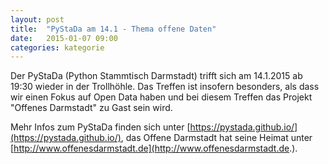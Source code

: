 ```yaml
---
layout: post
title:  "PyStaDa am 14.1 - Thema offene Daten"
date:   2015-01-07 09:00
categories: kategorie
---
```


Der PyStaDa (Python Stammtisch Darmstadt) trifft sich am 14.1.2015 ab 19:30 wieder in der Trollhöhle. 
Das Treffen ist insofern besonders, als dass wir einen Fokus auf Open
Data haben und bei diesem Treffen das Projekt "Offenes Darmstadt" zu Gast sein wird.


Mehr Infos zum PyStaDa finden sich unter [https://pystada.github.io/](https://pystada.github.io/),
das Offene Darmstadt hat seine Heimat unter
[http://www.offenesdarmstadt.de](http://www.offenesdarmstadt.de.).
